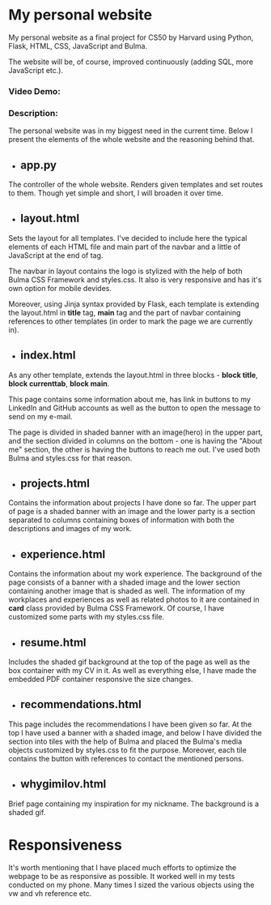 # My personal website
My personal website as a final project for CS50 by Harvard using Python, Flask, HTML, CSS, JavaScript and Bulma.

The website will be, of course, improved continuously (adding SQL, more JavaScript etc.).


### Video Demo:  <URL HERE>
### Description:

The personal website was in my biggest need in the current time. Below I present the elements of the whole website and the reasoning behind that.

- ## app.py

The controller of the whole website. Renders given templates and set routes to them. Though yet simple and short, I will broaden it over time.

- ## layout.html

Sets the layout for all templates. I've decided to include here the typical elements of each HTML file and main part of the navbar and a little of JavaScript at the end of <body> tag. 

The navbar in layout contains the logo is stylized with the help of both Bulma CSS Framework and styles.css. It also is very responsive and has it's own option for mobile devides. 

Moreover, using Jinja syntax provided by Flask, each template is extending the layout.html in **title** tag, **main** tag and the part of navbar containing references to other templates (in order to mark the page we are currently in).  

- ## index.html

As any other template, extends the layout.html in three blocks - **block title**, **block currenttab**, **block main**. 

This page contains some information about me, has link in buttons to my LinkedIn and GitHub accounts as well as the button to open the message to send on my e-mail.

The page is divided in shaded banner with an image(hero) in the upper part, and the section divided in columns on the bottom - one is having the "About me" section, the other is having the buttons to reach me out. I've used both Bulma and styles.css for that reason.

- ## projects.html

Contains the information about projects I have done so far. The upper part of page is a shaded banner with an image and the lower party is a section separated to columns containing boxes of information with both the descriptions and images of my work.

- ## experience.html

Contains the information about my work experience. The background of the page consists of a banner with a shaded image and the lower section containing another image that is shaded as well. The information of my workplaces and experiences as well as related photos to it are contained in **card** class provided by Bulma CSS Framework. Of course, I have customized some parts with my styles.css file.

- ## resume.html

Includes the shaded gif background at the top of the page as well as the box container with my CV in it. As well as everything else, I have made the embedded PDF container responsive the size changes.

- ## recommendations.html

This page includes the recommendations I have been given so far. At the top I have used a banner with a shaded image, and below I have divided the section into tiles with the help of Bulma and placed the Bulma's media objects customized by styles.css to fit the purpose. Moreover, each tile contains the button with references to contact the mentioned persons. 

- ## whygimilov.html

Brief page containing my inspiration for my nickname. The background is a shaded gif.



# Responsiveness 

It's worth mentioning that I have placed much efforts to optimize the webpage to be as responsive as possible. It worked well in my tests conducted on my phone. Many times I sized the various objects using the vw and vh reference etc. 
